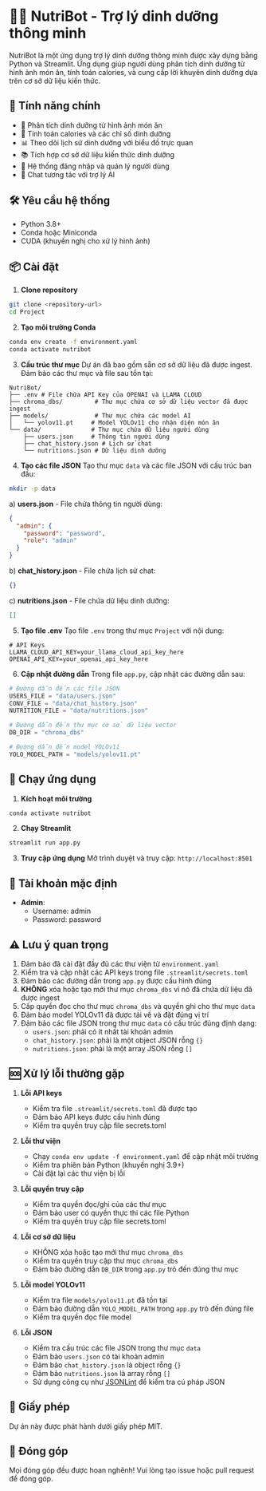# 🥗🤖 NutriBot - Trợ lý dinh dưỡng thông minh

NutriBot là một ứng dụng trợ lý dinh dưỡng thông minh được xây dựng bằng Python và Streamlit. Ứng dụng giúp người dùng phân tích dinh dưỡng từ hình ảnh món ăn, tính toán calories, và cung cấp lời khuyên dinh dưỡng dựa trên cơ sở dữ liệu kiến thức.

## 🌟 Tính năng chính

- 📸 Phân tích dinh dưỡng từ hình ảnh món ăn
- 🔢 Tính toán calories và các chỉ số dinh dưỡng
- 📊 Theo dõi lịch sử dinh dưỡng với biểu đồ trực quan
- 📚 Tích hợp cơ sở dữ liệu kiến thức dinh dưỡng
- 👥 Hệ thống đăng nhập và quản lý người dùng
- 💬 Chat tương tác với trợ lý AI

## 🛠️ Yêu cầu hệ thống

- Python 3.8+
- Conda hoặc Miniconda
- CUDA (khuyến nghị cho xử lý hình ảnh)

## 📦 Cài đặt

1. **Clone repository**
```bash
git clone <repository-url>
cd Project
```

2. **Tạo môi trường Conda**
```bash
conda env create -f environment.yaml
conda activate nutribot
```

3. **Cấu trúc thư mục**
Dự án đã bao gồm sẵn cơ sở dữ liệu đã được ingest. Đảm bảo các thư mục và file sau tồn tại:
```
NutriBot/
├── .env # File chứa API Key của OPENAI và LLAMA CLOUD
├── chroma_dbs/         # Thư mục chứa cơ sở dữ liệu vector đã được ingest
├── models/             # Thư mục chứa các model AI
│   └── yolov11.pt     # Model YOLOv11 cho nhận diện món ăn
└── data/              # Thư mục chứa dữ liệu người dùng
    ├── users.json     # Thông tin người dùng
    ├── chat_history.json # Lịch sử chat
    └── nutritions.json # Dữ liệu dinh dưỡng
```

4. **Tạo các file JSON**
Tạo thư mục `data` và các file JSON với cấu trúc ban đầu:

```bash
mkdir -p data
```

a) **users.json** - File chứa thông tin người dùng:
```json
{
  "admin": {
    "password": "password",
    "role": "admin"
  }
}
```

b) **chat_history.json** - File chứa lịch sử chat:
```json
{}
```

c) **nutritions.json** - File chứa dữ liệu dinh dưỡng:
```json
[]
```

5. **Tạo file .env**
Tạo file `.env` trong thư mục `Project` với nội dung:
```
# API Keys
LLAMA_CLOUD_API_KEY=your_llama_cloud_api_key_here
OPENAI_API_KEY=your_openai_api_key_here

```

6. **Cập nhật đường dẫn**
Trong file `app.py`, cập nhật các đường dẫn sau:
```python
# Đường dẫn đến các file JSON
USERS_FILE = "data/users.json"
CONV_FILE = "data/chat_history.json"
NUTRITION_FILE = "data/nutritions.json"

# Đường dẫn đến thư mục cơ sở dữ liệu vector
DB_DIR = "chroma_dbs"

# Đường dẫn đến model YOLOv11
YOLO_MODEL_PATH = "models/yolov11.pt"
```

## 🚀 Chạy ứng dụng

1. **Kích hoạt môi trường**
```bash
conda activate nutribot
```

2. **Chạy Streamlit**
```bash
streamlit run app.py
```

3. **Truy cập ứng dụng**
Mở trình duyệt và truy cập: `http://localhost:8501`

## 🔑 Tài khoản mặc định

- **Admin**: 
  - Username: admin
  - Password: password

## ⚠️ Lưu ý quan trọng

1. Đảm bảo đã cài đặt đầy đủ các thư viện từ `environment.yaml`
2. Kiểm tra và cập nhật các API keys trong file `.streamlit/secrets.toml`
3. Đảm bảo các đường dẫn trong `app.py` được cấu hình đúng
4. **KHÔNG** xóa hoặc tạo mới thư mục `chroma_dbs` vì nó đã chứa dữ liệu đã được ingest
5. Cấp quyền đọc cho thư mục `chroma_dbs` và quyền ghi cho thư mục `data`
6. Đảm bảo model YOLOv11 đã được tải về và đặt đúng vị trí
7. Đảm bảo các file JSON trong thư mục `data` có cấu trúc đúng định dạng:
   - `users.json`: phải có ít nhất tài khoản admin
   - `chat_history.json`: phải là một object JSON rỗng `{}`
   - `nutritions.json`: phải là một array JSON rỗng `[]`

## 🆘 Xử lý lỗi thường gặp

1. **Lỗi API keys**
   - Kiểm tra file `.streamlit/secrets.toml` đã được tạo
   - Đảm bảo API keys được cấu hình đúng
   - Kiểm tra quyền truy cập file secrets.toml

2. **Lỗi thư viện**
   - Chạy `conda env update -f environment.yaml` để cập nhật môi trường
   - Kiểm tra phiên bản Python (khuyến nghị 3.9+)
   - Cài đặt lại các thư viện bị lỗi

3. **Lỗi quyền truy cập**
   - Kiểm tra quyền đọc/ghi của các thư mục
   - Đảm bảo user có quyền thực thi các file Python
   - Kiểm tra quyền truy cập file secrets.toml

4. **Lỗi cơ sở dữ liệu**
   - KHÔNG xóa hoặc tạo mới thư mục `chroma_dbs`
   - Kiểm tra quyền truy cập thư mục `chroma_dbs`
   - Đảm bảo đường dẫn `DB_DIR` trong `app.py` trỏ đến đúng thư mục

5. **Lỗi model YOLOv11**
   - Kiểm tra file `models/yolov11.pt` đã tồn tại
   - Đảm bảo đường dẫn `YOLO_MODEL_PATH` trong `app.py` trỏ đến đúng file
   - Kiểm tra quyền đọc file model

6. **Lỗi JSON**
   - Kiểm tra cấu trúc các file JSON trong thư mục `data`
   - Đảm bảo `users.json` có tài khoản admin
   - Đảm bảo `chat_history.json` là object rỗng `{}`
   - Đảm bảo `nutritions.json` là array rỗng `[]`
   - Sử dụng công cụ như [JSONLint](https://jsonlint.com/) để kiểm tra cú pháp JSON

## 📄 Giấy phép

Dự án này được phát hành dưới giấy phép MIT.

## 👥 Đóng góp

Mọi đóng góp đều được hoan nghênh! Vui lòng tạo issue hoặc pull request để đóng góp. 